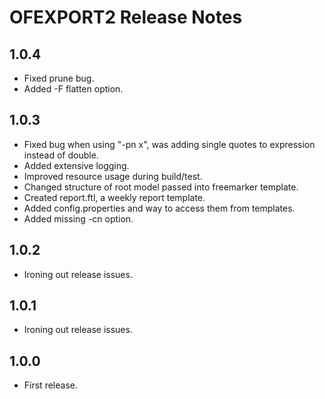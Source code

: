 # OFEXPORT2 Release Notes

## 1.0.4

- Fixed prune bug.
- Added -F flatten option.

## 1.0.3

- Fixed bug when using "-pn x", was adding single quotes to expression instead of double.
- Added extensive logging.
- Improved resource usage during build/test.
- Changed structure of root model passed into freemarker template.
- Created report.ftl, a weekly report template.
- Added config.properties and way to access them from templates.
- Added missing -cn option.

## 1.0.2

- Ironing out release issues.

## 1.0.1

- Ironing out release issues.

## 1.0.0

- First release.